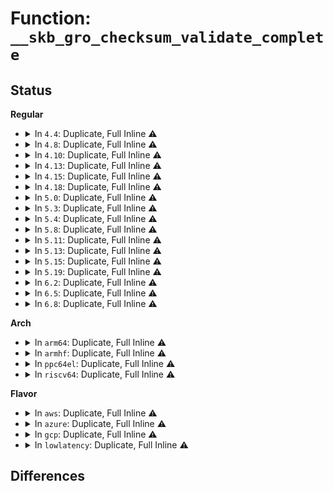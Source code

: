 # Function: <code>__skb_gro_checksum_validate_complete</code>

## Status
<b>Regular</b>
<ul>
<li>
<details>
<summary>In <code>4.4</code>: Duplicate, Full Inline ⚠️</summary>

**Collision:** Static Duplication

**Inline:** Full

**Transformation:** False

**Instances:**

```
In net/ipv4/tcp_offload.c (ffffffff81783ae9)
Location: include/linux/netdevice.h:2387
Inline: True
Inline callers:
  - net/ipv4/tcp_offload.c:tcp4_gro_receive
```
```
In net/ipv4/udp_offload.c (ffffffff8178b65c)
Location: include/linux/netdevice.h:2387
Inline: True
Inline callers:
  - net/ipv4/udp_offload.c:udp4_gro_receive
```
```
In net/ipv4/gre_offload.c (ffffffff817a4eed)
Location: include/linux/netdevice.h:2387
Inline: True
Inline callers:
  - net/ipv4/gre_offload.c:gre_gro_receive
```
```
In net/ipv6/tcpv6_offload.c (ffffffff81801376)
Location: include/linux/netdevice.h:2387
Inline: True
Inline callers:
  - net/ipv6/tcpv6_offload.c:tcp6_gro_receive
```
```
In net/ipv6/udp_offload.c (ffffffff818019e4)
Location: include/linux/netdevice.h:2387
Inline: True
Inline callers:
  - net/ipv6/udp_offload.c:udp6_gro_receive
```
</details>
</li>
<li>
<details>
<summary>In <code>4.8</code>: Duplicate, Full Inline ⚠️</summary>

**Collision:** Static Duplication

**Inline:** Full

**Transformation:** False

**Instances:**

```
In net/ipv4/tcp_offload.c (ffffffff817f10a2)
Location: include/linux/netdevice.h:2524
Inline: True
Inline callers:
  - net/ipv4/tcp_offload.c:tcp4_gro_receive
```
```
In net/ipv4/udp_offload.c (ffffffff817f8dde)
Location: include/linux/netdevice.h:2524
Inline: True
Inline callers:
  - net/ipv4/udp_offload.c:udp4_gro_receive
```
```
In net/ipv4/gre_offload.c (ffffffff81812fa9)
Location: include/linux/netdevice.h:2524
Inline: True
Inline callers:
  - net/ipv4/gre_offload.c:gre_gro_receive
```
```
In net/ipv6/udp_offload.c (ffffffff81866d44)
Location: include/linux/netdevice.h:2524
Inline: True
Inline callers:
  - net/ipv6/udp_offload.c:udp6_gro_receive
```
```
In net/ipv6/tcpv6_offload.c (ffffffff81872bb6)
Location: include/linux/netdevice.h:2524
Inline: True
Inline callers:
  - net/ipv6/tcpv6_offload.c:tcp6_gro_receive
```
</details>
</li>
<li>
<details>
<summary>In <code>4.10</code>: Duplicate, Full Inline ⚠️</summary>

**Collision:** Static Duplication

**Inline:** Full

**Transformation:** False

**Instances:**

```
In net/ipv4/tcp_offload.c (ffffffff81821e32)
Location: include/linux/netdevice.h:2526
Inline: True
Inline callers:
  - net/ipv4/tcp_offload.c:tcp4_gro_receive
```
```
In net/ipv4/udp_offload.c (ffffffff81829cae)
Location: include/linux/netdevice.h:2526
Inline: True
Inline callers:
  - net/ipv4/udp_offload.c:udp4_gro_receive
```
```
In net/ipv4/gre_offload.c (ffffffff818444b9)
Location: include/linux/netdevice.h:2526
Inline: True
Inline callers:
  - net/ipv4/gre_offload.c:gre_gro_receive
```
```
In net/ipv6/udp_offload.c (ffffffff81899444)
Location: include/linux/netdevice.h:2526
Inline: True
Inline callers:
  - net/ipv6/udp_offload.c:udp6_gro_receive
```
```
In net/ipv6/tcpv6_offload.c (ffffffff818a71d6)
Location: include/linux/netdevice.h:2526
Inline: True
Inline callers:
  - net/ipv6/tcpv6_offload.c:tcp6_gro_receive
```
</details>
</li>
<li>
<details>
<summary>In <code>4.13</code>: Duplicate, Full Inline ⚠️</summary>

**Collision:** Static Duplication

**Inline:** Full

**Transformation:** False

**Instances:**

```
In net/ipv4/tcp_offload.c (ffffffff81842ab9)
Location: include/linux/netdevice.h:2542
Inline: True
Inline callers:
  - net/ipv4/tcp_offload.c:tcp4_gro_receive
```
```
In net/ipv4/udp_offload.c (ffffffff8184afda)
Location: include/linux/netdevice.h:2542
Inline: True
Inline callers:
  - net/ipv4/udp_offload.c:udp4_gro_receive
```
```
In net/ipv4/gre_offload.c (ffffffff81865d9b)
Location: include/linux/netdevice.h:2542
Inline: True
Inline callers:
  - net/ipv4/gre_offload.c:gre_gro_receive
```
```
In net/ipv6/udp_offload.c (ffffffff818bf75f)
Location: include/linux/netdevice.h:2542
Inline: True
Inline callers:
  - net/ipv6/udp_offload.c:udp6_gro_receive
```
```
In net/ipv6/tcpv6_offload.c (ffffffff818cdc45)
Location: include/linux/netdevice.h:2542
Inline: True
Inline callers:
  - net/ipv6/tcpv6_offload.c:tcp6_gro_receive
```
</details>
</li>
<li>
<details>
<summary>In <code>4.15</code>: Duplicate, Full Inline ⚠️</summary>

**Collision:** Static Duplication

**Inline:** Full

**Transformation:** False

**Instances:**

```
In net/ipv4/tcp_offload.c (ffffffff818c2419)
Location: include/linux/netdevice.h:2567
Inline: True
Inline callers:
  - net/ipv4/tcp_offload.c:tcp4_gro_receive
```
```
In net/ipv4/udp_offload.c (ffffffff818cac3a)
Location: include/linux/netdevice.h:2567
Inline: True
Inline callers:
  - net/ipv4/udp_offload.c:udp4_gro_receive
```
```
In net/ipv4/gre_offload.c (ffffffff818e5ecd)
Location: include/linux/netdevice.h:2567
Inline: True
Inline callers:
  - net/ipv4/gre_offload.c:gre_gro_receive
```
```
In net/ipv6/udp_offload.c (ffffffff8194282f)
Location: include/linux/netdevice.h:2567
Inline: True
Inline callers:
  - net/ipv6/udp_offload.c:udp6_gro_receive
```
```
In net/ipv6/tcpv6_offload.c (ffffffff81952a45)
Location: include/linux/netdevice.h:2567
Inline: True
Inline callers:
  - net/ipv6/tcpv6_offload.c:tcp6_gro_receive
```
</details>
</li>
<li>
<details>
<summary>In <code>4.18</code>: Duplicate, Full Inline ⚠️</summary>

**Collision:** Static Duplication

**Inline:** Full

**Transformation:** False

**Instances:**

```
In net/ipv4/tcp_offload.c (ffffffff8191806a)
Location: include/linux/netdevice.h:2653
Inline: True
Inline callers:
  - net/ipv4/tcp_offload.c:tcp4_gro_receive
```
```
In net/ipv4/udp_offload.c (ffffffff81920b6c)
Location: include/linux/netdevice.h:2653
Inline: True
Inline callers:
  - net/ipv4/udp_offload.c:udp4_gro_receive
```
```
In net/ipv4/gre_offload.c (ffffffff8193c826)
Location: include/linux/netdevice.h:2653
Inline: True
Inline callers:
  - net/ipv4/gre_offload.c:gre_gro_receive
```
```
In net/ipv6/udp_offload.c (ffffffff8199b606)
Location: include/linux/netdevice.h:2653
Inline: True
Inline callers:
  - net/ipv6/udp_offload.c:udp6_gro_receive
```
```
In net/ipv6/tcpv6_offload.c (ffffffff819abffe)
Location: include/linux/netdevice.h:2653
Inline: True
Inline callers:
  - net/ipv6/tcpv6_offload.c:tcp6_gro_receive
```
</details>
</li>
<li>
<details>
<summary>In <code>5.0</code>: Duplicate, Full Inline ⚠️</summary>

**Collision:** Static Duplication

**Inline:** Full

**Transformation:** False

**Instances:**

```
In net/ipv4/tcp_offload.c (ffffffff819467b7)
Location: include/linux/netdevice.h:2747
Inline: True
Inline callers:
  - net/ipv4/tcp_offload.c:tcp4_gro_receive
```
```
In net/ipv4/udp_offload.c (ffffffff8194ff3f)
Location: include/linux/netdevice.h:2747
Inline: True
Inline callers:
  - net/ipv4/udp_offload.c:udp4_gro_receive
```
```
In net/ipv4/gre_offload.c (ffffffff8196c50a)
Location: include/linux/netdevice.h:2747
Inline: True
Inline callers:
  - net/ipv4/gre_offload.c:gre_gro_receive
```
```
In net/ipv6/udp_offload.c (ffffffff819d201e)
Location: include/linux/netdevice.h:2747
Inline: True
Inline callers:
  - net/ipv6/udp_offload.c:udp6_gro_receive
```
```
In net/ipv6/tcpv6_offload.c (ffffffff819e2bdb)
Location: include/linux/netdevice.h:2747
Inline: True
Inline callers:
  - net/ipv6/tcpv6_offload.c:tcp6_gro_receive
```
</details>
</li>
<li>
<details>
<summary>In <code>5.3</code>: Duplicate, Full Inline ⚠️</summary>

**Collision:** Static Duplication

**Inline:** Full

**Transformation:** False

**Instances:**

```
In net/ipv4/tcp_offload.c (ffffffff819aae18)
Location: include/linux/netdevice.h:2728
Inline: True
Inline callers:
  - net/ipv4/tcp_offload.c:tcp4_gro_receive
```
```
In net/ipv4/udp_offload.c (ffffffff819b4800)
Location: include/linux/netdevice.h:2728
Inline: True
Inline callers:
  - net/ipv4/udp_offload.c:udp4_gro_receive
```
```
In net/ipv4/gre_offload.c (ffffffff819d3262)
Location: include/linux/netdevice.h:2728
Inline: True
Inline callers:
  - net/ipv4/gre_offload.c:gre_gro_receive
```
```
In net/ipv6/udp_offload.c (ffffffff81a40dff)
Location: include/linux/netdevice.h:2728
Inline: True
Inline callers:
  - net/ipv6/udp_offload.c:udp6_gro_receive
```
```
In net/ipv6/tcpv6_offload.c (ffffffff81a51929)
Location: include/linux/netdevice.h:2728
Inline: True
Inline callers:
  - net/ipv6/tcpv6_offload.c:tcp6_gro_receive
```
</details>
</li>
<li>
<details>
<summary>In <code>5.4</code>: Duplicate, Full Inline ⚠️</summary>

**Collision:** Static Duplication

**Inline:** Full

**Transformation:** False

**Instances:**

```
In net/ipv4/tcp_offload.c (ffffffff819e1ae8)
Location: include/linux/netdevice.h:2741
Inline: True
Inline callers:
  - net/ipv4/tcp_offload.c:tcp4_gro_receive
```
```
In net/ipv4/udp_offload.c (ffffffff819eb530)
Location: include/linux/netdevice.h:2741
Inline: True
Inline callers:
  - net/ipv4/udp_offload.c:udp4_gro_receive
```
```
In net/ipv4/gre_offload.c (ffffffff81a09dd2)
Location: include/linux/netdevice.h:2741
Inline: True
Inline callers:
  - net/ipv4/gre_offload.c:gre_gro_receive
```
```
In net/ipv6/udp_offload.c (ffffffff81a77a7f)
Location: include/linux/netdevice.h:2741
Inline: True
Inline callers:
  - net/ipv6/udp_offload.c:udp6_gro_receive
```
```
In net/ipv6/tcpv6_offload.c (ffffffff81a88529)
Location: include/linux/netdevice.h:2741
Inline: True
Inline callers:
  - net/ipv6/tcpv6_offload.c:tcp6_gro_receive
```
</details>
</li>
<li>
<details>
<summary>In <code>5.8</code>: Duplicate, Full Inline ⚠️</summary>

**Collision:** Static Duplication

**Inline:** Full

**Transformation:** False

**Instances:**

```
In net/ipv4/tcp_offload.c (ffffffff81acf158)
Location: include/linux/netdevice.h:2855
Inline: True
Inline callers:
  - net/ipv4/tcp_offload.c:tcp4_gro_receive
```
```
In net/ipv4/udp_offload.c (ffffffff81ad91ee)
Location: include/linux/netdevice.h:2855
Inline: True
Inline callers:
  - net/ipv4/udp_offload.c:udp4_gro_receive
```
```
In net/ipv4/gre_offload.c (ffffffff81afa44a)
Location: include/linux/netdevice.h:2855
Inline: True
Inline callers:
  - net/ipv4/gre_offload.c:gre_gro_receive
```
```
In net/ipv6/udp_offload.c (ffffffff81b71cf5)
Location: include/linux/netdevice.h:2855
Inline: True
Inline callers:
  - net/ipv6/udp_offload.c:udp6_gro_receive
```
```
In net/ipv6/tcpv6_offload.c (ffffffff81b83aca)
Location: include/linux/netdevice.h:2855
Inline: True
Inline callers:
  - net/ipv6/tcpv6_offload.c:tcp6_gro_receive
```
</details>
</li>
<li>
<details>
<summary>In <code>5.11</code>: Duplicate, Full Inline ⚠️</summary>

**Collision:** Static Duplication

**Inline:** Full

**Transformation:** False

**Instances:**

```
In net/ipv4/tcp_offload.c (ffffffff81adb163)
Location: include/linux/netdevice.h:3004
Inline: True
Inline callers:
  - net/ipv4/tcp_offload.c:tcp4_gro_receive
```
```
In net/ipv4/udp_offload.c (ffffffff81ae5c05)
Location: include/linux/netdevice.h:3004
Inline: True
Inline callers:
  - net/ipv4/udp_offload.c:udp4_gro_receive
```
```
In net/ipv4/gre_offload.c (ffffffff81b07bf4)
Location: include/linux/netdevice.h:3004
Inline: True
Inline callers:
  - net/ipv4/gre_offload.c:gre_gro_receive
```
```
In net/ipv6/udp_offload.c (ffffffff81b80a2a)
Location: include/linux/netdevice.h:3004
Inline: True
Inline callers:
  - net/ipv6/udp_offload.c:udp6_gro_receive
```
```
In net/ipv6/tcpv6_offload.c (ffffffff81b93182)
Location: include/linux/netdevice.h:3004
Inline: True
Inline callers:
  - net/ipv6/tcpv6_offload.c:tcp6_gro_receive
```
</details>
</li>
<li>
<details>
<summary>In <code>5.13</code>: Duplicate, Full Inline ⚠️</summary>

**Collision:** Static Duplication

**Inline:** Full

**Transformation:** False

**Instances:**

```
In net/ipv4/tcp_offload.c (ffffffff81ac61b2)
Location: include/linux/netdevice.h:3071
Inline: True
Inline callers:
  - net/ipv4/tcp_offload.c:tcp4_gro_receive
```
```
In net/ipv4/udp_offload.c (ffffffff81ad0ef5)
Location: include/linux/netdevice.h:3071
Inline: True
Inline callers:
  - net/ipv4/udp_offload.c:udp4_gro_receive
```
```
In net/ipv4/gre_offload.c (ffffffff81af3400)
Location: include/linux/netdevice.h:3071
Inline: True
Inline callers:
  - net/ipv4/gre_offload.c:gre_gro_receive
```
```
In net/ipv6/udp_offload.c (ffffffff81b6f64a)
Location: include/linux/netdevice.h:3071
Inline: True
Inline callers:
  - net/ipv6/udp_offload.c:udp6_gro_receive
```
```
In net/ipv6/tcpv6_offload.c (ffffffff81b8221b)
Location: include/linux/netdevice.h:3071
Inline: True
Inline callers:
  - net/ipv6/tcpv6_offload.c:tcp6_gro_receive
```
</details>
</li>
<li>
<details>
<summary>In <code>5.15</code>: Duplicate, Full Inline ⚠️</summary>

**Collision:** Static Duplication

**Inline:** Full

**Transformation:** False

**Instances:**

```
In net/ipv4/tcp_offload.c (ffffffff81b849c2)
Location: include/linux/netdevice.h:3091
Inline: True
Inline callers:
  - net/ipv4/tcp_offload.c:tcp4_gro_receive
```
```
In net/ipv4/udp_offload.c (ffffffff81b8f912)
Location: include/linux/netdevice.h:3091
Inline: True
Inline callers:
  - net/ipv4/udp_offload.c:udp4_gro_receive
```
```
In net/ipv4/gre_offload.c (ffffffff81bb3910)
Location: include/linux/netdevice.h:3091
Inline: True
Inline callers:
  - net/ipv4/gre_offload.c:gre_gro_receive
```
```
In net/ipv6/udp_offload.c (ffffffff81c37707)
Location: include/linux/netdevice.h:3091
Inline: True
Inline callers:
  - net/ipv6/udp_offload.c:udp6_gro_receive
```
```
In net/ipv6/tcpv6_offload.c (ffffffff81c4e2cb)
Location: include/linux/netdevice.h:3091
Inline: True
Inline callers:
  - net/ipv6/tcpv6_offload.c:tcp6_gro_receive
```
</details>
</li>
<li>
<details>
<summary>In <code>5.19</code>: Duplicate, Full Inline ⚠️</summary>

**Collision:** Static Duplication

**Inline:** Full

**Transformation:** False

**Instances:**

```
In net/ipv4/tcp_offload.c (ffffffff81d15228)
Location: include/net/gro.h:209
Inline: True
Inline callers:
  - net/ipv4/tcp_offload.c:tcp4_gro_receive
```
```
In net/ipv4/udp_offload.c (ffffffff81d20c07)
Location: include/net/gro.h:209
Inline: True
Inline callers:
  - net/ipv4/udp_offload.c:udp4_gro_receive
```
```
In net/ipv4/gre_offload.c (ffffffff81d47141)
Location: include/net/gro.h:209
Inline: True
Inline callers:
  - net/ipv4/gre_offload.c:gre_gro_receive
```
```
In net/ipv6/udp_offload.c (ffffffff81dd5307)
Location: include/net/gro.h:209
Inline: True
Inline callers:
  - net/ipv6/udp_offload.c:udp6_gro_receive
```
```
In net/ipv6/tcpv6_offload.c (ffffffff81deeb7b)
Location: include/net/gro.h:209
Inline: True
Inline callers:
  - net/ipv6/tcpv6_offload.c:tcp6_gro_receive
```
</details>
</li>
<li>
<details>
<summary>In <code>6.2</code>: Duplicate, Full Inline ⚠️</summary>

**Collision:** Static Duplication

**Inline:** Full

**Transformation:** False

**Instances:**

```
In net/ipv4/tcp_offload.c (ffffffff81edb408)
Location: include/net/gro.h:220
Inline: True
Inline callers:
  - net/ipv4/tcp_offload.c:tcp4_gro_receive
```
```
In net/ipv4/udp_offload.c (ffffffff81ee7e81)
Location: include/net/gro.h:220
Inline: True
Inline callers:
  - net/ipv4/udp_offload.c:udp4_gro_receive
```
```
In net/ipv4/gre_offload.c (ffffffff81f10066)
Location: include/net/gro.h:220
Inline: True
Inline callers:
  - net/ipv4/gre_offload.c:gre_gro_receive
```
```
In net/ipv6/udp_offload.c (ffffffff81fa6a10)
Location: include/net/gro.h:220
Inline: True
Inline callers:
  - net/ipv6/udp_offload.c:udp6_gro_receive
```
```
In net/ipv6/tcpv6_offload.c (ffffffff81fc2bcb)
Location: include/net/gro.h:220
Inline: True
Inline callers:
  - net/ipv6/tcpv6_offload.c:tcp6_gro_receive
```
</details>
</li>
<li>
<details>
<summary>In <code>6.5</code>: Duplicate, Full Inline ⚠️</summary>

**Collision:** Static Duplication

**Inline:** Full

**Transformation:** False

**Instances:**

```
In net/ipv4/tcp_offload.c (ffffffff81f3a4c8)
Location: include/net/gro.h:226
Inline: True
Inline callers:
  - net/ipv4/tcp_offload.c:tcp4_gro_receive
```
```
In net/ipv4/udp_offload.c (ffffffff81f4770a)
Location: include/net/gro.h:226
Inline: True
Inline callers:
  - net/ipv4/udp_offload.c:udp4_gro_receive
```
```
In net/ipv4/gre_offload.c (ffffffff81f6fd56)
Location: include/net/gro.h:226
Inline: True
Inline callers:
  - net/ipv4/gre_offload.c:gre_gro_receive
```
```
In net/ipv6/udp_offload.c (ffffffff820071e9)
Location: include/net/gro.h:226
Inline: True
Inline callers:
  - net/ipv6/udp_offload.c:udp6_gro_receive
```
```
In net/ipv6/tcpv6_offload.c (ffffffff82023b5a)
Location: include/net/gro.h:226
Inline: True
Inline callers:
  - net/ipv6/tcpv6_offload.c:tcp6_gro_receive
```
</details>
</li>
<li>
<details>
<summary>In <code>6.8</code>: Duplicate, Full Inline ⚠️</summary>

**Collision:** Static Duplication

**Inline:** Full

**Transformation:** False

**Instances:**

```
In net/ipv4/tcp_offload.c (ffffffff820005b8)
Location: include/net/gro.h:226
Inline: True
Inline callers:
  - net/ipv4/tcp_offload.c:tcp4_gro_receive
```
```
In net/ipv4/udp_offload.c (ffffffff8200d84a)
Location: include/net/gro.h:226
Inline: True
Inline callers:
  - net/ipv4/udp_offload.c:udp4_gro_receive
```
```
In net/ipv4/gre_offload.c (ffffffff82036486)
Location: include/net/gro.h:226
Inline: True
Inline callers:
  - net/ipv4/gre_offload.c:gre_gro_receive
```
```
In net/ipv6/udp_offload.c (ffffffff820d6049)
Location: include/net/gro.h:226
Inline: True
Inline callers:
  - net/ipv6/udp_offload.c:udp6_gro_receive
```
```
In net/ipv6/tcpv6_offload.c (ffffffff820f2cba)
Location: include/net/gro.h:226
Inline: True
Inline callers:
  - net/ipv6/tcpv6_offload.c:tcp6_gro_receive
```
</details>
</li>
</ul>
<b>Arch</b>
<ul>
<li>
<details>
<summary>In <code>arm64</code>: Duplicate, Full Inline ⚠️</summary>

**Collision:** Static Duplication

**Inline:** Full

**Transformation:** False

**Instances:**

```
In net/ipv4/tcp_offload.c (ffff800010c95af4)
Location: include/linux/netdevice.h:2741
Inline: True
Inline callers:
  - net/ipv4/tcp_offload.c:tcp4_gro_receive
```
```
In net/ipv4/udp_offload.c (ffff800010ca105c)
Location: include/linux/netdevice.h:2741
Inline: True
Inline callers:
  - net/ipv4/udp_offload.c:udp4_gro_receive
```
```
In net/ipv4/gre_offload.c (ffff800010cc3134)
Location: include/linux/netdevice.h:2741
Inline: True
Inline callers:
  - net/ipv4/gre_offload.c:gre_gro_receive
```
```
In net/ipv6/udp_offload.c (ffff800010d410b8)
Location: include/linux/netdevice.h:2741
Inline: True
Inline callers:
  - net/ipv6/udp_offload.c:udp6_gro_receive
```
```
In net/ipv6/tcpv6_offload.c (ffff800010d550cc)
Location: include/linux/netdevice.h:2741
Inline: True
Inline callers:
  - net/ipv6/tcpv6_offload.c:tcp6_gro_receive
```
</details>
</li>
<li>
<details>
<summary>In <code>armhf</code>: Duplicate, Full Inline ⚠️</summary>

**Collision:** Static Duplication

**Inline:** Full

**Transformation:** False

**Instances:**

```
In net/ipv4/tcp_offload.c (c0da4270)
Location: include/linux/netdevice.h:2741
Inline: True
Inline callers:
  - net/ipv4/tcp_offload.c:tcp4_gro_receive
```
```
In net/ipv4/udp_offload.c (c0dad59c)
Location: include/linux/netdevice.h:2741
Inline: True
Inline callers:
  - net/ipv4/udp_offload.c:udp4_gro_receive
```
```
In net/ipv4/gre_offload.c (c0dce984)
Location: include/linux/netdevice.h:2741
Inline: True
Inline callers:
  - net/ipv4/gre_offload.c:gre_gro_receive
```
```
In net/ipv6/udp_offload.c (c0e43b04)
Location: include/linux/netdevice.h:2741
Inline: True
Inline callers:
  - net/ipv6/udp_offload.c:udp6_gro_receive
```
```
In net/ipv6/tcpv6_offload.c (c0e55688)
Location: include/linux/netdevice.h:2741
Inline: True
Inline callers:
  - net/ipv6/tcpv6_offload.c:tcp6_gro_receive
```
</details>
</li>
<li>
<details>
<summary>In <code>ppc64el</code>: Duplicate, Full Inline ⚠️</summary>

**Collision:** Static Duplication

**Inline:** Full

**Transformation:** False

**Instances:**

```
In net/ipv4/tcp_offload.c (c000000000da6e34)
Location: include/linux/netdevice.h:2741
Inline: True
Inline callers:
  - net/ipv4/tcp_offload.c:tcp4_gro_receive
```
```
In net/ipv4/udp_offload.c (c000000000db4008)
Location: include/linux/netdevice.h:2741
Inline: True
Inline callers:
  - net/ipv4/udp_offload.c:udp4_gro_receive
```
```
In net/ipv4/gre_offload.c (c000000000dde87c)
Location: include/linux/netdevice.h:2741
Inline: True
Inline callers:
  - net/ipv4/gre_offload.c:gre_gro_receive
```
```
In net/ipv6/udp_offload.c (c000000000e759b8)
Location: include/linux/netdevice.h:2741
Inline: True
Inline callers:
  - net/ipv6/udp_offload.c:udp6_gro_receive
```
```
In net/ipv6/tcpv6_offload.c (c000000000e8de04)
Location: include/linux/netdevice.h:2741
Inline: True
Inline callers:
  - net/ipv6/tcpv6_offload.c:tcp6_gro_receive
```
</details>
</li>
<li>
<details>
<summary>In <code>riscv64</code>: Duplicate, Full Inline ⚠️</summary>

**Collision:** Static Duplication

**Inline:** Full

**Transformation:** False

**Instances:**

```
In net/ipv4/tcp_offload.c (ffffffe0007f4cde)
Location: include/linux/netdevice.h:2741
Inline: True
Inline callers:
  - net/ipv4/tcp_offload.c:tcp4_gro_receive
```
```
In net/ipv4/udp_offload.c (ffffffe0007fd67a)
Location: include/linux/netdevice.h:2741
Inline: True
Inline callers:
  - net/ipv4/udp_offload.c:udp4_gro_receive
```
```
In net/ipv4/gre_offload.c (ffffffe00081853e)
Location: include/linux/netdevice.h:2741
Inline: True
Inline callers:
  - net/ipv4/gre_offload.c:gre_gro_receive
```
```
In net/ipv6/udp_offload.c (ffffffe00087c810)
Location: include/linux/netdevice.h:2741
Inline: True
Inline callers:
  - net/ipv6/udp_offload.c:udp6_gro_receive
```
```
In net/ipv6/tcpv6_offload.c (ffffffe00088c906)
Location: include/linux/netdevice.h:2741
Inline: True
Inline callers:
  - net/ipv6/tcpv6_offload.c:tcp6_gro_receive
```
</details>
</li>
</ul>
<b>Flavor</b>
<ul>
<li>
<details>
<summary>In <code>aws</code>: Duplicate, Full Inline ⚠️</summary>

**Collision:** Static Duplication

**Inline:** Full

**Transformation:** False

**Instances:**

```
In net/ipv4/tcp_offload.c (ffffffff81981958)
Location: include/linux/netdevice.h:2741
Inline: True
Inline callers:
  - net/ipv4/tcp_offload.c:tcp4_gro_receive
```
```
In net/ipv4/udp_offload.c (ffffffff8198b3a0)
Location: include/linux/netdevice.h:2741
Inline: True
Inline callers:
  - net/ipv4/udp_offload.c:udp4_gro_receive
```
```
In net/ipv4/gre_offload.c (ffffffff819a9b72)
Location: include/linux/netdevice.h:2741
Inline: True
Inline callers:
  - net/ipv4/gre_offload.c:gre_gro_receive
```
```
In net/ipv6/udp_offload.c (ffffffff81a1710f)
Location: include/linux/netdevice.h:2741
Inline: True
Inline callers:
  - net/ipv6/udp_offload.c:udp6_gro_receive
```
```
In net/ipv6/tcpv6_offload.c (ffffffff81a27bb9)
Location: include/linux/netdevice.h:2741
Inline: True
Inline callers:
  - net/ipv6/tcpv6_offload.c:tcp6_gro_receive
```
</details>
</li>
<li>
<details>
<summary>In <code>azure</code>: Duplicate, Full Inline ⚠️</summary>

**Collision:** Static Duplication

**Inline:** Full

**Transformation:** False

**Instances:**

```
In net/ipv4/tcp_offload.c (ffffffff8193b418)
Location: include/linux/netdevice.h:2741
Inline: True
Inline callers:
  - net/ipv4/tcp_offload.c:tcp4_gro_receive
```
```
In net/ipv4/udp_offload.c (ffffffff81944e60)
Location: include/linux/netdevice.h:2741
Inline: True
Inline callers:
  - net/ipv4/udp_offload.c:udp4_gro_receive
```
```
In net/ipv4/gre_offload.c (ffffffff81963632)
Location: include/linux/netdevice.h:2741
Inline: True
Inline callers:
  - net/ipv4/gre_offload.c:gre_gro_receive
```
```
In net/ipv6/udp_offload.c (ffffffff819d3ecf)
Location: include/linux/netdevice.h:2741
Inline: True
Inline callers:
  - net/ipv6/udp_offload.c:udp6_gro_receive
```
```
In net/ipv6/tcpv6_offload.c (ffffffff819e4979)
Location: include/linux/netdevice.h:2741
Inline: True
Inline callers:
  - net/ipv6/tcpv6_offload.c:tcp6_gro_receive
```
</details>
</li>
<li>
<details>
<summary>In <code>gcp</code>: Duplicate, Full Inline ⚠️</summary>

**Collision:** Static Duplication

**Inline:** Full

**Transformation:** False

**Instances:**

```
In net/ipv4/tcp_offload.c (ffffffff819ec128)
Location: include/linux/netdevice.h:2741
Inline: True
Inline callers:
  - net/ipv4/tcp_offload.c:tcp4_gro_receive
```
```
In net/ipv4/udp_offload.c (ffffffff819f5b70)
Location: include/linux/netdevice.h:2741
Inline: True
Inline callers:
  - net/ipv4/udp_offload.c:udp4_gro_receive
```
```
In net/ipv4/gre_offload.c (ffffffff81a14412)
Location: include/linux/netdevice.h:2741
Inline: True
Inline callers:
  - net/ipv4/gre_offload.c:gre_gro_receive
```
```
In net/ipv6/udp_offload.c (ffffffff81a81b8f)
Location: include/linux/netdevice.h:2741
Inline: True
Inline callers:
  - net/ipv6/udp_offload.c:udp6_gro_receive
```
```
In net/ipv6/tcpv6_offload.c (ffffffff81a93769)
Location: include/linux/netdevice.h:2741
Inline: True
Inline callers:
  - net/ipv6/tcpv6_offload.c:tcp6_gro_receive
```
</details>
</li>
<li>
<details>
<summary>In <code>lowlatency</code>: Duplicate, Full Inline ⚠️</summary>

**Collision:** Static Duplication

**Inline:** Full

**Transformation:** False

**Instances:**

```
In net/ipv4/tcp_offload.c (ffffffff819f5fd8)
Location: include/linux/netdevice.h:2741
Inline: True
Inline callers:
  - net/ipv4/tcp_offload.c:tcp4_gro_receive
```
```
In net/ipv4/udp_offload.c (ffffffff819ffd70)
Location: include/linux/netdevice.h:2741
Inline: True
Inline callers:
  - net/ipv4/udp_offload.c:udp4_gro_receive
```
```
In net/ipv4/gre_offload.c (ffffffff81a1ee14)
Location: include/linux/netdevice.h:2741
Inline: True
Inline callers:
  - net/ipv4/gre_offload.c:gre_gro_receive
```
```
In net/ipv6/udp_offload.c (ffffffff81a8e48f)
Location: include/linux/netdevice.h:2741
Inline: True
Inline callers:
  - net/ipv6/udp_offload.c:udp6_gro_receive
```
```
In net/ipv6/tcpv6_offload.c (ffffffff81a9f8b9)
Location: include/linux/netdevice.h:2741
Inline: True
Inline callers:
  - net/ipv6/tcpv6_offload.c:tcp6_gro_receive
```
</details>
</li>
</ul>

## Differences
